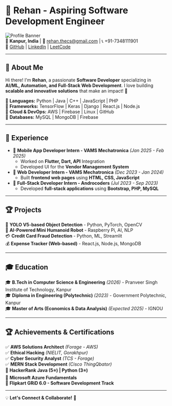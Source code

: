 # 🚀 **Rehan - Aspiring Software Development Engineer**

![Profile Banner](https://your-image-url.com)  
📍 **Kanpur, India** | 📧 rehan.thecs@gmail.com | 📞 +91-7348111901  
🔗 [GitHub](https://github.com/rehan-thecs) | [LinkedIn](https://linkedin.com/in/rehan-thecs) | [LeetCode](https://leetcode.com/u/TheCodeShot/)

---

## 👋 **About Me**
Hi there! I'm **Rehan**, a passionate **Software Developer** specializing in **AI/ML, Automation, and Full-Stack Web Development**. I love building **scalable and innovative solutions** that make an impact! 🚀

🔹 **Languages:** Python | Java | C++ | JavaScript | PHP  
🔹 **Frameworks:** TensorFlow | Keras | Django | React.js | Node.js  
🔹 **Cloud & DevOps:** AWS | Firebase | Linux | GitHub  
🔹 **Databases:** MySQL | MongoDB | Firebase  

---

## 💼 **Experience**
- 🔹 **Mobile App Developer Intern - VAMS Mechatronica** *(Jan 2025 - Feb 2025)*  
  - Worked on **Flutter, Dart, API** Integration
  - Developed UI for the **Vendor Management System**
- 🔹 **Web Developer Intern - VAMS Mechatronica** *(Dec 2023 - Jan 2024)*  
  - Built **frontend web pages** using **HTML, CSS, JavaScript**
- 🔹 **Full-Stack Developer Intern - Androcoders** *(Jul 2023 - Sep 2023)*  
  - Developed **full-stack applications** using **Bootstrap, PHP, MySQL**

---

## 🏆 **Projects**
🚀 **YOLO V5-based Object Detection** - Python, PyTorch, OpenCV  
🤖 **AI-Powered Mini Humanoid Robot** - Raspberry Pi, AI, NLP  
💳 **Credit Card Fraud Detection** - Python, ML, Streamlit  
💰 **Expense Tracker (Web-based)** - React.js, Node.js, MongoDB  

---

## 🎓 **Education**
🎓 **B.Tech in Computer Science & Engineering** *(2026)* - Pranveer Singh Institute of Technology, Kanpur  
🎓 **Diploma in Engineering (Polytechnic)** *(2023)* - Government Polytechnic, Kanpur  
🎓 **Master of Arts (Economics & Data Analysis)** *(Expected 2025)* - IGNOU  

---

## 🏆 **Achievements & Certifications**
✅ **AWS Solutions Architect** *(Forage - AWS)*  
✅ **Ethical Hacking** *(NIELIT, Gorakhpur)*  
✅ **Cyber Security Analyst** *(TCS - Forage)*  
✅ **MERN Stack Development** *(Cisco ThingQbator)*  
🏅 **HackerRank Java (5⭐) | Python (3⭐)**  
🏅 **Microsoft Azure Fundamentals**  
🏅 **Flipkart GRiD 6.0 - Software Development Track**

---

💡 **Let's Connect & Collaborate!** 🚀
